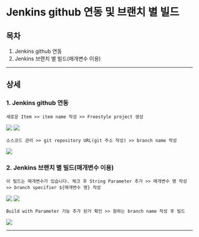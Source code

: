 
# Jenkins github 연동 및 브랜치 별 빌드


## 목차
1. Jenkins github 연동
2. Jenkins 브랜치 별 빌드(매개변수 이용)

___


## __상세__

### 1. Jenkins github 연동

```
새로운 Item >> item name 작성 >> Freestyle project 생성 
```

<img src = "https://user-images.githubusercontent.com/28687900/159509511-13b25487-c88c-4bc0-a5d9-c699a068c975.png">

<img src = "https://user-images.githubusercontent.com/28687900/159509743-1deac597-c700-4857-b10d-dce204518b9e.png">


```
소스코드 관리 >> git repository URL(git 주소 작성) >> branch name 작성
```
<img src = "https://user-images.githubusercontent.com/28687900/159511882-e61b3f3b-39da-43f0-8370-83ca99f1dee2.png">



### 2. Jenkins 브랜치 별 빌드(매개변수 이용)

```
이 빌드는 매개변수가 있습니다. 체크 후 String Parameter 추가 >> 매개변수 명 작성 >> branch specifier ${매개변수 명} 작성
```

<img src = "https://user-images.githubusercontent.com/28687900/159517992-cb2db1cb-427b-4fcb-a1c2-c09e8e79739b.png">

<img src = "https://user-images.githubusercontent.com/28687900/159518186-69d05288-1615-4c39-9971-b0405d9fb4f3.png">


```
Build with Parameter 기능 추가 된거 확인 >> 원하는 branch name 작성 후 빌드
```
<img src = "https://user-images.githubusercontent.com/28687900/159518344-5cda5c04-9303-4bd0-a673-b6a2f2d6251c.png">


___

